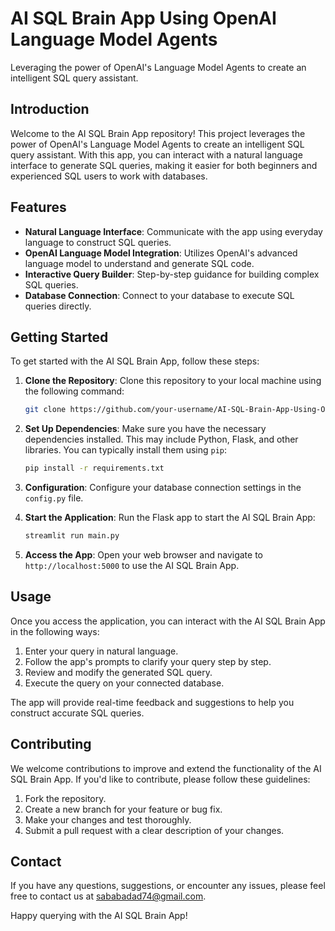 # AI SQL Brain App Using OpenAI Language Model Agents

Leveraging the power of OpenAI's Language Model Agents to create an intelligent SQL query assistant.

## Introduction
Welcome to the AI SQL Brain App repository! This project leverages the power of OpenAI's Language Model Agents to create an intelligent SQL query assistant. With this app, you can interact with a natural language interface to generate SQL queries, making it easier for both beginners and experienced SQL users to work with databases.

## Features
- **Natural Language Interface**: Communicate with the app using everyday language to construct SQL queries.
- **OpenAI Language Model Integration**: Utilizes OpenAI's advanced language model to understand and generate SQL code.
- **Interactive Query Builder**: Step-by-step guidance for building complex SQL queries.
- **Database Connection**: Connect to your database to execute SQL queries directly.

## Getting Started
To get started with the AI SQL Brain App, follow these steps:

1. **Clone the Repository**: Clone this repository to your local machine using the following command:
   ```bash
   git clone https://github.com/your-username/AI-SQL-Brain-App-Using-OpenAI-LLM-Agents.git
   ```

2. **Set Up Dependencies**: Make sure you have the necessary dependencies installed. This may include Python, Flask, and other libraries. You can typically install them using `pip`:

   ```bash
   pip install -r requirements.txt
   ```

3. **Configuration**: Configure your database connection settings in the `config.py` file.

4. **Start the Application**: Run the Flask app to start the AI SQL Brain App:

   ```bash
   streamlit run main.py
   ```

5. **Access the App**: Open your web browser and navigate to `http://localhost:5000` to use the AI SQL Brain App.

## Usage

Once you access the application, you can interact with the AI SQL Brain App in the following ways:

1. Enter your query in natural language.
2. Follow the app's prompts to clarify your query step by step.
3. Review and modify the generated SQL query.
4. Execute the query on your connected database.

The app will provide real-time feedback and suggestions to help you construct accurate SQL queries.

## Contributing

We welcome contributions to improve and extend the functionality of the AI SQL Brain App. If you'd like to contribute, please follow these guidelines:

1. Fork the repository.
2. Create a new branch for your feature or bug fix.
3. Make your changes and test thoroughly.
4. Submit a pull request with a clear description of your changes.


## Contact

If you have any questions, suggestions, or encounter any issues, please feel free to contact us at [sababadad74@gmail.com](mailto:sababadad74@gmail.com).

Happy querying with the AI SQL Brain App!
